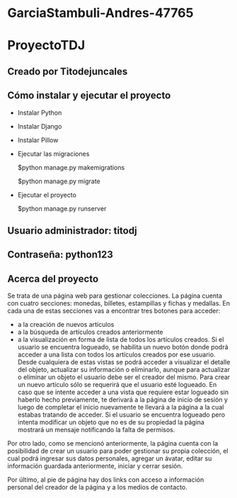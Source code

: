# GarciaStambuli-Andres-47765
# ProyectoTDJ
## Creado por Titodejuncales

## Cómo instalar y ejecutar el proyecto

- Instalar Python
- Instalar Django
- Instalar Pillow
- Ejecutar las migraciones

  $python manage.py makemigrations
  
  $python manage.py migrate
  
- Ejecutar el proyecto

  $python manage.py runserver

## Usuario administrador: titodj
## Contraseña: python123

## Acerca del proyecto
Se trata de una página web para gestionar colecciones.
La página cuenta con cuatro secciones: monedas, billetes, estampillas y fichas y medallas.
En cada una de estas secciones vas a encontrar tres botones para acceder:
- a la creación de nuevos artículos
- a la búsqueda de artículos creados anteriormente
- a la visualización en forma de lista de todos los artículos creados.
Si el usuario se encuentra logueado, se habilita un nuevo botón donde podrá acceder a una lista con todos los artículos creados por ese usuario.
Desde cualquiera de estas vistas se podrá acceder a visualizar el detalle del objeto, actualizar su información o eliminarlo, aunque para actualizar o eliminar un objeto
el usuario debe ser el creador del mismo.
Para crear un nuevo artículo sólo se requerirá que el usuario esté logueado.
En caso que se intente acceder a una vista que requiere estar logueado sin haberlo hecho previamente, te derivará a la página de inicio de sesión y luego de completar el inicio
nuevamente te llevará a la página a la cual estabas tratando de acceder.
Si el usuario se encuentra logueado pero intenta modificar un objeto que no es de su propiedad la página mostrará un mensaje notificando la falta de permisos.

Por otro lado, como se mencionó anteriormente, la página cuenta con la posibilidad de crear un usuario para poder gestionar su propia colección, el cual podrá ingresar sus datos
personales, agregar un ávatar, editar su información guardada anteriormente, iniciar y cerrar sesión.

Por último, al pie de página hay dos links con acceso a información personal del creador de la página y a los medios de contacto.
